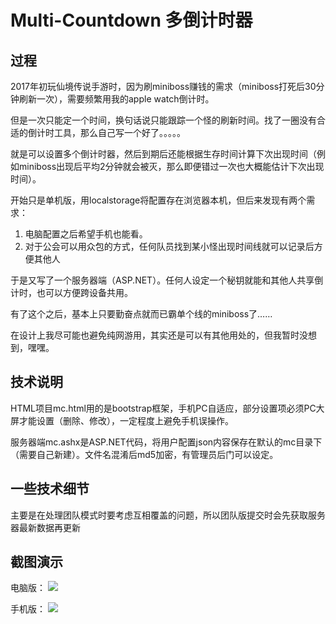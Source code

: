 # Multi-Countdown 多倒计时器


## 过程
2017年初玩仙境传说手游时，因为刷miniboss赚钱的需求（miniboss打死后30分钟刷新一次），需要频繁用我的apple watch倒计时。

但是一次只能定一个时间，换句话说只能跟踪一个怪的刷新时间。找了一圈没有合适的倒计时工具，那么自己写一个好了。。。。。

就是可以设置多个倒计时器，然后到期后还能根据生存时间计算下次出现时间（例如miniboss出现后平均2分钟就会被灭，那么即便错过一次也大概能估计下次出现时间）。

开始只是单机版，用localstorage将配置存在浏览器本机，但后来发现有两个需求：

1. 电脑配置之后希望手机也能看。
2. 对于公会可以用众包的方式，任何队员找到某小怪出现时间线就可以记录后方便其他人

于是又写了一个服务器端（ASP.NET）。任何人设定一个秘钥就能和其他人共享倒计时，也可以方便跨设备共用。

有了这个之后，基本上只要勤奋点就而已霸单个线的miniboss了……

在设计上我尽可能也避免纯网游用，其实还是可以有其他用处的，但我暂时没想到，嘿嘿。

## 技术说明

HTML项目mc.html用的是bootstrap框架，手机PC自适应，部分设置项必须PC大屏才能设置（删除、修改），一定程度上避免手机误操作。
	
服务器端mc.ashx是ASP.NET代码，将用户配置json内容保存在默认的mc目录下（需要自己新建）。文件名混淆后md5加密，有管理员后门可以设定。

	
## 一些技术细节

主要是在处理团队模式时要考虑互相覆盖的问题，所以团队版提交时会先获取服务器最新数据再更新

## 截图演示

电脑版：
![](https://github.com/zerochocobo/Multi-Countdown/blob/master/snap/pc.png?raw=true)

手机版：
![](https://github.com/zerochocobo/Multi-Countdown/blob/master/snap/mobile.png?raw=true)
